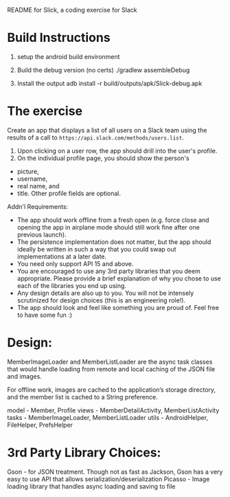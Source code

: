 
README for Slick, a coding exercise for Slack

Build Instructions
==================
1. setup the android build environment

2. Build the debug version (no certs)
./gradlew assembleDebug

3. Install the output
adb install -r build/outputs/apk/Slick-debug.apk


The exercise
=============
Create an app that displays a list of all users on a Slack team using the results of a call to `https://api.slack.com/methods/users.list`.
1. Upon clicking on a user row, the app should drill into the user's profile.
2. On the individual profile page, you should show the person's
- picture,
- username,
- real name, and
- title.
Other profile fields are optional.

Addn'l Requirements:
* The app should work offline from a fresh open (e.g. force close and opening the app in airplane mode should still work fine after one previous launch).
* The persistence implementation does not matter, but the app should ideally be written in such a way that you could swap out implementations at a later date.
* You need only support API 15 and above.
* You are encouraged to use any 3rd party libraries that you deem appropriate. Please provide a brief explanation of why you chose to use each of the libraries you end up using.
* Any design details are also up to you. You will not be intensely scrutinized for design choices (this is an engineering role!).
* The app should look and feel like something you are proud of. Feel free to have some fun :)

Design:
=============
MemberImageLoader and MemberListLoader are the async task classes that would handle loading from remote and local caching of the JSON file and images.

For offline work, images are cached to the application’s storage directory, and the member list is cached to a String preference. 

model - Member, Profile
views - MemberDetailActivity, MemberListActivity
tasks - MemberImageLoader, MemberListLoader
utils - AndroidHelper, FileHelper, PrefsHelper 

3rd Party Library Choices:
==========================
Gson - for JSON treatment. Though not as fast as Jackson, Gson has a very easy to use API that allows serialization/deserialization
Picasso - Image loading library that handles async loading and saving to file







